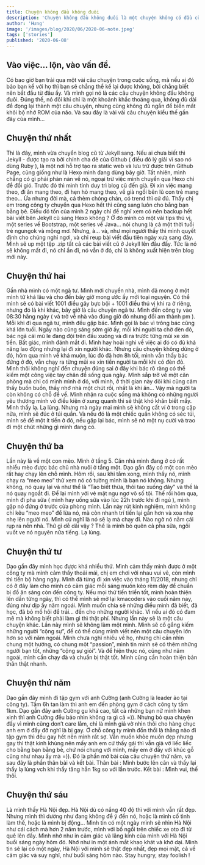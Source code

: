 ```yaml
---
title: Chuyện không đầu không đuôi
description: 'Chuyện không đầu không đuôi là một chuyện không có đầu cũng không có đuôi nên được gọi là chuyện không đầu không đuôi.'
author: 'Hưng'
image: '/images/blog/2020/06/2020-06-note.jpeg'
tags: ['stories']
published: '2020-06-08'
---
```


## Vào việc… lộn, vào vấn đề.
Có bao giờ bạn trải qua một vài câu chuyện trong cuộc sống, mà nếu ai đó bảo bạn kể với họ thì bạn sẽ chẳng thể kể lại được không, bởi chẳng biết nên bắt đầu từ đâu ấy. Và mình gọi nó là các câu chuyện không đầu không đuôi.
Đúng thế, nó đôi khi chỉ là một khoảnh khắc thoáng qua, không đủ dài để đọng lại thành một câu chuyện, nhưng cũng không đủ ngắn để biến mất khỏi bộ nhớ ROM của não.
Và sau đây là vài vài câu chuyện kiểu thế gần đây của mình…

## Chuyện thứ nhất
Thì là đây, mình vừa chuyển blog cũ từ Jekyll sang. Nếu ai chưa biết thì Jekyll - được tạo ra bởi chính cha đẻ của Github ( điều đó lý giải vì sao nó dùng Ruby ), là một nơi hỗ trợ tạo ra static web và lưu trữ được trên Github Page, cũng giống như là Hexo mình đang dùng bây giờ. Tất nhiên, mình chẳng có gì phải phàn nàn về nó, ngoại trừ việc mình chuyển qua Hexo chỉ để đổi gió. Trước đó thì mình tính duy trì blog cũ đến già. Đi xin việc mang theo, đi ăn mang theo, đi hẹn hò mang theo, về già ngồi bên lũ con trẻ mang theo… Ừa nhưng đời mà, cả thèm chóng chán, có trend thì cứ đú. Thấy chị em trong công ty chuyển qua Hexo hết thì cũng sang luôn cho bằng bạn bằng bè. Điều đó tốn của mình 2 ngày chỉ để nghĩ xem có nên backup hết bài viết bên Jekyll cũ sang Hexo không ? Ở đó mình có một vài tips thú vị, một series về Bootstrap, một series về Java… nói chung là cả một thời tuổi trẻ ngungok và mộng mơ.
Nhưng, à… và, như mọi người thấy thì mình quyết định cho chúng nghỉ ngơi, và chỉ reup bài viết đầu tiên ngày xưa sang đây. Mình sẽ up một tệp .zip tất cả các bài viết cũ ở Jekyll lên đâu đấy. Tức là nó sẽ không mất đi, nó chỉ ẩn đi, nó vẫn ở đó, chỉ là không xuất hiện trên blog mới này.

## Chuyện thứ hai
Gần nhà mình có một ngã tư.
Mình mới chuyển nhà, mình đã mong ở một mình từ khá lâu và cho đến bây giờ mong ước ấy mới toại nguyện. Có thể mình sẽ có bài viết 1001 điều gây bực bội + 1001 điều thú vị khi ra ở riêng, nhưng đó là khi khác, bây giờ là câu chuyện ngã tư.
Mình đến công ty vào 08:30 hằng ngày ( và trở về nhà vào đúng giờ đó nhưng đổi am thành pm ). Mỗi khi đi qua ngã tư, mình đều gặp bác. Mình gọi là bác vì trông bác cũng khá lớn tuổi. Ngày nào cũng sáng sớm giờ ấy, mỗi khi người ta chờ đèn đỏ, bác ngả cái mũ le đang đội trên đầu xuống và đi ra trước từng mũi xe xin tiền.
Bất giác, mình đánh mắt đi.
Mình hay hoài nghi về việc ai đó có đủ khả năng lao động nhưng lại đi xin người khác.
Nhưng câu chuyện không dừng ở đó, hôm qua mình về khá muộn, lúc đó đã hơn 8h tối, mình vẫn thấy bác đứng ở đó, vẫn chạy ra từng mũi xe xin tiền người ta mỗi khi có đèn đỏ.
Mình thôi không nghĩ đến chuyện đúng sai ở đây khi bác rõ ràng có thể kiếm một công việc tay chân để sống qua ngày. Mình sắp trở về một căn phòng mà chỉ có mình mình ở đó, với mình, ở thời gian này đôi khi cũng cảm thấy buồn buồn, thấy nhớ nhà một chút rồi, nhất là khi ăn… Vậy mà người ta còn không có chỗ để về. Mình nhận ra cuộc sống mà không có những người yêu thương mình vô điều kiện ở xung quanh thì sẽ thật khó khăn biết mấy.
Mình thấy lạ.
Lạ lùng.
Nhưng mà ngày mai mình sẽ không cất ví ở trong cặp nữa, mình sẽ đúc ở túi quần. Và nếu đó là một chiếc quần không có séc túi, mình sẽ để một ít tiền ở đó, nếu gặp lại bác, mình sẽ nở một nụ cười và trao đi một chút những gì mình đang có.

## Chuyện thứ ba
Lần này là về một con mèo.
Mình ở tầng 5. Căn nhà mình đang ở có rất nhiều mèo được bác chủ nhà nuôi ở tầng một. Dạo gần đây có một con mèo rất hay chạy lên chỗ mình.
Hôm rồi, sau khi tắm xong, mình thấy nó, mình chạy ra “meo meo” thử xem nó có tưởng mình là bạn nó không. Nhưng không, nó quay lại và như thể là “Tao biết thừa, thôi tao xuống đây” và thế là nó quay ngoắt đi. Để lại mình với vẻ mặt ngu ngơ vô số tội.
Thế rồi hôm qua, mình đi pha sữa ( mình hay uống sữa vào lúc 22h trước khi đi ngủ ), mình gặp nó đứng ở trước cửa phòng mình. Lần này rút kinh nghiệm, mình không chỉ kêu “meo meo” để lừa nó, mà còn nhanh trí tiến lại gần hơn và xoa nhẹ nhẹ lên người nó. Mình cứ nghĩ là nó sẽ lạ mà chạy đi. Nào ngờ nó nằm cái rụp ra nền nhà.
Thứ gì dễ dãi vậy ?
Thế là mình bỏ quên cả pha sữa, ngồi vuốt ve nó nguyên nửa tiếng.
Lạ lùng.

## Chuyện thứ tư
Dạo gần đây mình học được khá nhiều thứ.
Mình cảm thấy mình được ở một công ty mà mình cảm thấy thoải mái, chị em chơi với nhau vui vẻ, còn mình thì tiến bộ hàng ngày. Mình đã từng đi xin việc vào tháng 11/2018, nhưng chỉ có ở đây làm cho mình có cảm giác mỗi sáng muốn kéo rèm dậy để chuẩn bị đồ ăn sáng còn đến công ty.
Nếu mọi thứ tiến triển tốt, mình hoàn thiện lên dần từng ngày, thì có thể mình sẽ mở lại kmacoders vào cuối năm nay, đúng như dịp ấy năm ngoái.
Mình muốn chia sẻ những điều mình đã biết, đã học, đã bỏ mồ hôi để trải… đến cho những người khác. Vì nếu ai đó có đam mê mà không biết phải làm gì thì thật phí.
Nhưng lần này sẽ là một câu chuyện khác.
Lần này mình sẽ không làm một mình.
Mình sẽ cố gắng kiếm những người “cộng sự”, để có thể cùng mình viết nên một câu chuyện lớn hơn so với năm ngoái. Mình chưa nghĩ nhiều về họ, nhưng chỉ cần nhìn chung một hướng, có chung một “passion”, mình tin mình sẽ có thêm những người bạn tốt, những “cộng sự giỏi”.
Và để hiện thực nó, cũng như năm ngoái, mình cần chạy đà và chuẩn bị thật tốt.
Mình cũng cần hoàn thiện bản thân thật nhanh.

## Chuyện thứ năm
Dạo gần đây mình đi tập gym với anh Cường (anh Cường là leader ảo tại công ty).
Tầm 6h tan làm thì anh em đến phòng gym ở cách công ty tầm 1km. Dạo gần đây anh Cường gu khá cao, tất cả những bạn nữ mình khen xinh thì anh Cường đều bảo nhìn không ra gì cả =)).
Nhưng bỏ qua chuyện đấy vì mình cũng don’t care lắm, chỉ là mình giả vờ nhìn thôi cho hàng chục anh em ở đấy đỡ nghĩ là bị gay. Ở chỗ công ty mình đồn thổi là thằng nào đi tập gym thì đều gay hết nên mình rất sợ. Vẫn muốn khỏe muốn đẹp nhưng gay thì thật kinh khủng nên mấy anh em cứ thấy gái thì vẫn giả vờ liếc liếc cho bằng bạn bằng bè, chứ nói chung với mình, mấy em ở đấy với khúc gỗ cũng như nhau ấy mà =)).
Đó là phần mở bài của câu chuyện thứ năm, và sau đây là phần thân bài và kết bài.
Thân bài : Mình bước lên cân và thấy lại thấy lạ lùng vch khi thấy tăng hẳn 1kg so với lần trước.
Kết bài : Mình vui, thế thôi.

## Chuyện thứ sáu
Là mình thấy Hà Nội đẹp.
Hà Nội dù có nắng 40 độ thì với mình vẫn rất đẹp.
Nhưng mình thì dường như đang không để ý đến nó, hoặc là mình cố tình làm thế, hoặc là mình bị động…
Mình tin có một ngày mình sẽ nhìn Hà Nội như cái cách mà hơn 2 năm trước, mình với bố ngồi trên chiếc xe oto đi từ quê lên đấy. Mình nhớ như in cảm giác và lăng kính của mình với Hà Nội buổi sáng ngày hôm đó. Nhớ như in một ánh mắt khao khát và khờ dại.
Mình tin sẽ lại có một ngày, Hà Nội với mình sẽ thật đẹp nhất, đẹp mọi mặt, cả về cảm giác và suy nghĩ, như buổi sáng hôm nào.
Stay hungry, stay foolish !
